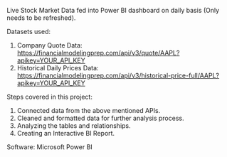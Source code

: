 Live Stock Market Data fed into Power BI dashboard on daily basis (Only needs to be refreshed).

Datasets used:
1)  Company Quote Data: https://financialmodelingprep.com/api/v3/quote/AAPL?apikey=YOUR_API_KEY
2)  Historical Daily Prices Data: https://financialmodelingprep.com/api/v3/historical-price-full/AAPL?apikey=YOUR_API_KEY

Steps covered in this project:
1)  Connected data from the above mentioned APIs.
2)  Cleaned and formatted data for further analysis process.
3)  Analyzing the tables and relationships.
4)  Creating an Interactive BI Report.

Software: Microsoft Power BI
